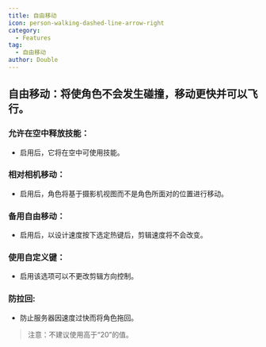 ```yaml
---
title: 自由移动
icon: person-walking-dashed-line-arrow-right
category:
  - Features
tag:
  - 自由移动
author: Double
---
```


## 自由移动：将使角色不会发生碰撞，移动更快并可以飞行。
### 允许在空中释放技能：
- 启用后，它将在空中可使用技能。
### 相对相机移动：
- 启用后，角色将基于摄影机视图而不是角色所面对的位置进行移动。
### 备用自由移动：
- 启用后，以设计速度按下选定热键后，剪辑速度将不会改变。
### 使用自定义键：
- 启用该选项可以不更改剪辑方向控制。
### 防拉回:
- 防止服务器因速度过快而将角色拖回。
>注意：不建议使用高于“20”的值。

